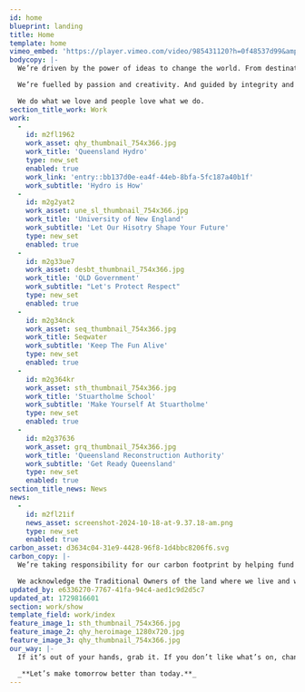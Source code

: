 ```yaml
---
id: home
blueprint: landing
title: Home
template: home
vimeo_embed: 'https://player.vimeo.com/video/985431120?h=0f48537d99&amp;title=0&amp;byline=0&amp;portrait=0&amp;badge=0&amp;autopause=0&amp;player_id=0&amp;app_id=58479'
bodycopy: |-
  We’re driven by the power of ideas to change the world. From destination branding to public information campaigns; social causes to retail campaigns; we deliver outstanding results through some of the most emotive and inspiring work in Australia. Whether it’s attitudinal shifts, record-breaking sales or fundamental behavioural change, it all stems from the same sense of purpose: to create positive change.

  We’re fuelled by passion and creativity. And guided by integrity and responsibility.

  We do what we love and people love what we do.
section_title_work: Work
work:
  -
    id: m2fl1962
    work_asset: qhy_thumbnail_754x366.jpg
    work_title: 'Queensland Hydro'
    type: new_set
    enabled: true
    work_link: 'entry::bb137d0e-ea4f-44eb-8bfa-5fc187a40b1f'
    work_subtitle: 'Hydro is How'
  -
    id: m2g2yat2
    work_asset: une_sl_thumbnail_754x366.jpg
    work_title: 'University of New England'
    work_subtitle: 'Let Our Hisotry Shape Your Future'
    type: new_set
    enabled: true
  -
    id: m2g33ue7
    work_asset: desbt_thumbnail_754x366.jpg
    work_title: 'QLD Government'
    work_subtitle: "Let's Protect Respect"
    type: new_set
    enabled: true
  -
    id: m2g34nck
    work_asset: seq_thumbnail_754x366.jpg
    work_title: Seqwater
    work_subtitle: 'Keep The Fun Alive'
    type: new_set
    enabled: true
  -
    id: m2g364kr
    work_asset: sth_thumbnail_754x366.jpg
    work_title: 'Stuartholme School'
    work_subtitle: 'Make Yourself At Stuartholme'
    type: new_set
    enabled: true
  -
    id: m2g37636
    work_asset: grq_thumbnail_754x366.jpg
    work_title: 'Queensland Reconstruction Authority'
    work_subtitle: 'Get Ready Queensland'
    type: new_set
    enabled: true
section_title_news: News
news:
  -
    id: m2fl21if
    news_asset: screenshot-2024-10-18-at-9.37.18-am.png
    type: new_set
    enabled: true
carbon_asset: d3634c04-31e9-4428-96f8-1d4bbc8206f6.svg
carbon_copy: |-
  We’re taking responsibility for our carbon footprint by helping fund certified climate projects that reduce CO<sub>2</sub> pollution in the atmosphere, creating positive change that helps keep our world beautiful.

  We acknowledge the Traditional Owners of the land where we live and work. We pay our respect to Elders past, present and emerging and extend that respect to all Aboriginal and Torres Strait Islander People.
updated_by: e6336270-7767-41fa-94c4-aed1c9d2d5c7
updated_at: 1729816601
section: work/show
template_field: work/index
feature_image_1: sth_thumbnail_754x366.jpg
feature_image_2: qhy_heroimage_1280x720.jpg
feature_image_3: qhy_thumbnail_754x366.jpg
our_way: |-
  If it’s out of your hands, grab it. If you don’t like what’s on, change the channel. To turn your back is to let someone else write the script. To have the strength of mind to face the music...that’s when you get to dance. Life is what you make it.

  _**Let’s make tomorrow better than today.**_
---
```

